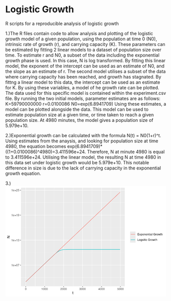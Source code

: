 # Logistic Growth
R scripts for a reproducible analysis of logistic growth

1.)The R files contain code to allow analysis and plotting of the logistic growth model of a given population, using the population at time 0 (N0), intrinsic rate of growth (r), and carrying capacity (K). These parameters can be estimated by fitting 2 linear models to a dataset of population size over time. To estimate r and N0, a subset of the data including the exponential growth phase is used. In this case, N is log transformed. By fitting this linear model, the exponent of the intercept can be used as an estimate of N0, and the slope as an estimate of r. The second model utilises a subset of the data where carrying capacity has been reached, and growth has stagnated. By fittng a linear model to this data, the intercept can be used as an estimate for K. By using these variables, a model of he growth rate can be plotted. The data used for this specific model is contained within the experiment.csv file. By running the two initial models, parameter estimates are as follows: 
K=59790000000
r=0.0100086
N0=exp(6.8941709)
Using these estimates, a model can be plotted alongside the data. This model can be used to estimate population size at a given time, or time taken to reach a given population size. At 4980 minutes, the model gives a population size of 5.979e+10.

2.)Exponential growth can be calculated with the formula N(t) = N0(1+r)^t. Using estimates from the anaysis, and looking for population size at time 4980, the equation becomes exp(6.8941709)*((1+0.0100086)^4980)=3.411596e+24. Therefore, N at minute 4980 is equal to 3.411596e+24. Utilising the linear model, the resulting N at time 4980 in this data set under logistic growth would be 5.979e+10. This notable difference in size is due to the lack of carrying capacity in the exponential growth equation.

3.) ![Logistic vs Exponential Growth](https://github.com/Omin322/logistic_growth/blob/dev/expovlogplot.png)
